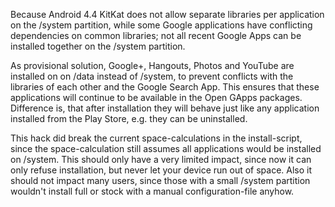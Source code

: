 Because Android 4.4 KitKat does not allow separate libraries per application on the /system partition, while some Google applications have conflicting dependencies on common libraries; not all recent Google Apps can be installed together on the /system partition.

As provisional solution, Google+, Hangouts, Photos and YouTube are installed on on /data instead of /system, to prevent conflicts with the libraries of each other and the Google Search App.
This ensures that these applications will continue to be available in the Open GApps packages.
Difference is, that after installation they will behave just like any application installed from the Play Store, e.g. they can be uninstalled.

This hack did break the current space-calculations in the install-script, since the space-calculation still assumes all applications would be installed on /system. This should only have a very limited impact, since now it can only refuse installation, but never let your device run out of space. Also it should not impact many users, since those with a small /system partition wouldn't install full or stock with a manual configuration-file anyhow.